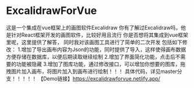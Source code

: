 # ExcalidrawForVue
这是一个集成在vue框架上的画图软件Excalidraw
你有了解过Excalidraw吗，他是针对React框架开发的画图软件，比较好用且流行
你是否想将其集成到vue框架里呢，这里提供了解答，
同时我对该画图工具进行了简单的二次开发
包括如下修改：
1.增加了导出画布内容为Json的功能，同时提供了导入，这样使得画布数据方便存储在数据库，以便后期读取继续绘制
2.增加了界面简化功能，点击后不需要的功能被隐藏
3.增加了图库功能，通过修改接口，可以增加你想要的图库，拖拽图片加入画布，将图片加入到画布进行绘制！！！
具体代码，详见master分支！！！！！
【Demo链接】https://excalidrawforvue.netlify.app/
